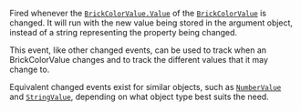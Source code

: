 Fired whenever the [`BrickColorValue.Value`](https://create.roblox.com/docs/reference/engine/classes/BrickColorValue#Value) of the
[`BrickColorValue`](https://create.roblox.com/docs/reference/engine/classes/BrickColorValue) is changed. It will run with the new value being
stored in the argument object, instead of a string representing the
property being changed.

This event, like other changed events, can be used to track when an
BrickColorValue changes and to track the different values that it may
change to.

Equivalent changed events exist for similar objects, such as
[`NumberValue`](https://create.roblox.com/docs/reference/engine/classes/NumberValue) and [`StringValue`](https://create.roblox.com/docs/reference/engine/classes/StringValue), depending on what object type
best suits the need.